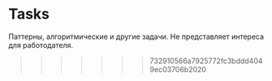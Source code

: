 # Tasks
Паттерны, алгоритмические и другие задачи. Не представляет интереса для работодателя.
>>>>>>> 732910566a7925772fc3bddd4049ec03706b2020
